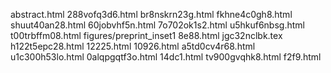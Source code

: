 abstract.html
288vofq3d6.html
br8nskrn23g.html
fkhne4c0gh8.html
shuut40an28.html
60jobvhf5n.html
7o702ok1s2.html
u5hkuf6nbsg.html
t00trbffm08.html
figures/preprint_inset1
8e88.html
jgc32nclbk.tex
h122t5epc28.html
12225.html
10926.html
a5td0cv4r68.html
u1c300h53lo.html
0alqpgqtf3o.html
14dc1.html
tv900gvqhk8.html
f2f9.html